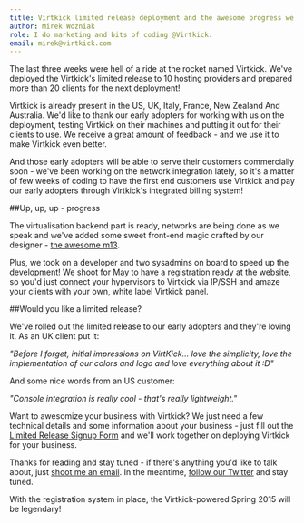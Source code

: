 ```yaml
---
title: Virtkick limited release deployment and the awesome progress we've made
author: Mirek Wozniak
role: I do marketing and bits of coding @Virtkick.
email: mirek@virtkick.com
---
```


The last three weeks were hell of a ride at the rocket named Virtkick. We've deployed the Virtkick's limited release to 10 hosting providers and prepared more than 20 clients for the next deployment! 

Virtkick is already present in the US, UK, Italy, France, New Zealand And Australia. We'd like to thank our early adopters for working with us on the deployment, testing Virtkick on their machines and putting it out for their clients to use. We receive a great amount of feedback - and we use it to make Virtkick even better. 

And those early adopters will be able to serve their customers commercially soon - we've been working on the network integration lately, so it's a matter of few weeks of coding to have the first  end customers use Virtkick and pay our early adopters through Virtkick's integrated billing system! 

##Up, up, up - progress

The virtualisation backend part is ready, networks are being done as we speak and we've added some sweet front-end magic crafted by our designer - [the awesome m13](https://www.virtkick.com/people.html). 

Plus, we took on a developer and two sysadmins on board to speed up the development! We shoot for May to have a registration ready at the website, so you'd just connect your hypervisors to Virtkick via IP/SSH and amaze your clients with your own, white label Virtkick panel. 

##Would you like a limited release?

We've rolled out the limited release to our early adopters and they're loving it. As an UK client put it:

*"Before I forget, initial impressions on VirtKick... love the simplicity, love the implementation of our colors and logo and love everything about it :D"*

And some nice words from an US customer:

*"Console integration is really cool - that's really lightweight."*

Want to awesomize your business with Virtkick? We just need a few technical details and some information about your business -  just fill out the [Limited Release Signup Form](https://docs.google.com/forms/d/1VxWperhIawA-aN_ZMZO5KG4Q4bSMvvePouNrWQUOjG8/viewform) and we'll work together on deploying Virtkick for your business.


Thanks for reading and stay tuned - if there's anything you'd like to talk about, just [shoot me an email](mailto:mirek@virtkick.com). In the meantime, [follow our Twitter](http://twitter.com/virtkick) and stay tuned. 

With the registration system in place, the Virtkick-powered Spring 2015 will be legendary! 




